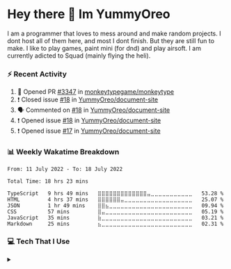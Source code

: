 <h1 > Hey there 👋 Im YummyOreo </h1>
I am a programmer that loves to mess around and make random projects. I dont host all of them here, and most I dont finish. But they are still fun to make. I like to play games, paint mini (for dnd) and play airsoft. I am currently adicted to Squad (mainly flying the heli).

### :zap: Recent Activity
<!--START_SECTION:activity-->
1. 💪 Opened PR [#3347](https://github.com/monkeytypegame/monkeytype/pull/3347) in [monkeytypegame/monkeytype](https://github.com/monkeytypegame/monkeytype)
2. ❗️ Closed issue [#18](https://github.com/YummyOreo/document-site/issues/18) in [YummyOreo/document-site](https://github.com/YummyOreo/document-site)
3. 🗣 Commented on [#18](https://github.com/YummyOreo/document-site/issues/18) in [YummyOreo/document-site](https://github.com/YummyOreo/document-site)
4. ❗️ Opened issue [#18](https://github.com/YummyOreo/document-site/issues/18) in [YummyOreo/document-site](https://github.com/YummyOreo/document-site)
5. ❗️ Opened issue [#17](https://github.com/YummyOreo/document-site/issues/17) in [YummyOreo/document-site](https://github.com/YummyOreo/document-site)
<!--END_SECTION:activity-->

### 📊 Weekly Wakatime Breakdown

<!--START_SECTION:waka-->

```text
From: 11 July 2022 - To: 18 July 2022

Total Time: 18 hrs 23 mins

TypeScript   9 hrs 49 mins   ⣿⣿⣿⣿⣿⣿⣿⣿⣿⣿⣿⣿⣿⣤⣀⣀⣀⣀⣀⣀⣀⣀⣀⣀⣀   53.28 %
HTML         4 hrs 37 mins   ⣿⣿⣿⣿⣿⣿⣤⣀⣀⣀⣀⣀⣀⣀⣀⣀⣀⣀⣀⣀⣀⣀⣀⣀⣀   25.07 %
JSON         1 hr 49 mins    ⣿⣿⣦⣀⣀⣀⣀⣀⣀⣀⣀⣀⣀⣀⣀⣀⣀⣀⣀⣀⣀⣀⣀⣀⣀   09.94 %
CSS          57 mins         ⣿⣤⣀⣀⣀⣀⣀⣀⣀⣀⣀⣀⣀⣀⣀⣀⣀⣀⣀⣀⣀⣀⣀⣀⣀   05.19 %
JavaScript   35 mins         ⣷⣀⣀⣀⣀⣀⣀⣀⣀⣀⣀⣀⣀⣀⣀⣀⣀⣀⣀⣀⣀⣀⣀⣀⣀   03.21 %
Markdown     25 mins         ⣦⣀⣀⣀⣀⣀⣀⣀⣀⣀⣀⣀⣀⣀⣀⣀⣀⣀⣀⣀⣀⣀⣀⣀⣀   02.31 %
```

<!--END_SECTION:waka-->

### :computer: Tech That I Use

<details>
<summary> </summary>

#### Editors
![VS Code Insiders](https://img.shields.io/badge/VS%20Code%20Insiders-35b393.svg?style=for-the-badge&logo=visual-studio-code&logoColor=white)

#### Languages 
![JavaScript](https://img.shields.io/badge/javascript-%23323330.svg?style=for-the-badge&logo=javascript&logoColor=%23F7DF1E) ![TypeScript](https://img.shields.io/badge/typescript-%23007ACC.svg?style=for-the-badge&logo=typescript&logoColor=white) ![Python](https://img.shields.io/badge/python-3670A0?style=for-the-badge&logo=python&logoColor=ffdd54) ![Rust](https://img.shields.io/badge/rust-%23000000.svg?style=for-the-badge&logo=rust&logoColor=white) 

#### Browsers
![Google Chrome](https://img.shields.io/badge/Google%20Chrome-4285F4?style=for-the-badge&logo=GoogleChrome&logoColor=white)

#### Databases
![MongoDB](https://img.shields.io/badge/MongoDB-%234ea94b.svg?style=for-the-badge&logo=mongodb&logoColor=white)

#### Frameworks & Libraries
![Electron.js](https://img.shields.io/badge/Electron-191970?style=for-the-badge&logo=Electron&logoColor=white) ![Express.js](https://img.shields.io/badge/express.js-%23404d59.svg?style=for-the-badge&logo=express&logoColor=%2361DAFB) ![jQuery](https://img.shields.io/badge/jquery-%230769AD.svg?style=for-the-badge&logo=jquery&logoColor=white) ![NodeJS](https://img.shields.io/badge/node.js-6DA55F?style=for-the-badge&logo=node.js&logoColor=white) ![Socket.io](https://img.shields.io/badge/Socket.io-black?style=for-the-badge&logo=socket.io&badgeColor=010101) ![TailwindCSS](https://img.shields.io/badge/tailwindcss-%2338B2AC.svg?style=for-the-badge&logo=tailwind-css&logoColor=white) ![Vue.js](https://img.shields.io/badge/vuejs-%2335495e.svg?style=for-the-badge&logo=vuedotjs&logoColor=%234FC08D)

#### Hosting
![Firebase](https://img.shields.io/badge/firebase-%23039BE5.svg?style=for-the-badge&logo=firebase) ![Heroku](https://img.shields.io/badge/heroku-%23430098.svg?style=for-the-badge&logo=heroku&logoColor=white) ![Netlify](https://img.shields.io/badge/netlify-%23000000.svg?style=for-the-badge&logo=netlify&logoColor=#00C7B7)

#### Operating System
![Windows](https://img.shields.io/badge/Windows-0078D6?style=for-the-badge&logo=windows&logoColor=white)

### Other
![Notion](https://img.shields.io/badge/Notion-%23000000.svg?style=for-the-badge&logo=notion&logoColor=white) ![Raspberry Pi](https://img.shields.io/badge/-RaspberryPi-C51A4A?style=for-the-badge&logo=Raspberry-Pi) 

</details>
